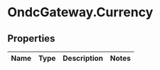 # OndcGateway.Currency

## Properties
Name | Type | Description | Notes
------------ | ------------- | ------------- | -------------
